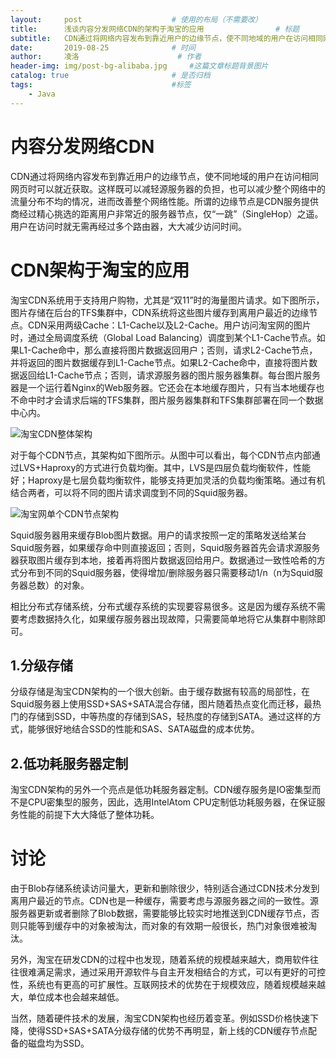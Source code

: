 ```yaml
---
layout:     post   				    # 使用的布局（不需要改）
title:      浅谈内容分发网络CDN的架构于淘宝的应用				# 标题 
subtitle:   CDN通过将网络内容发布到靠近用户的边缘节点，使不同地域的用户在访问相同网页时可以就近获取。这样既可以减轻源服务器的负担，也可以减少整个网络中的流量分布不均的情况，进而改善整个网络性能。 #副标题
date:       2019-08-25				# 时间
author:     凌洛 						# 作者
header-img: img/post-bg-alibaba.jpg 	#这篇文章标题背景图片
catalog: true 						# 是否归档
tags:								#标签
    - Java
---
```


# 内容分发网络CDN

CDN通过将网络内容发布到靠近用户的边缘节点，使不同地域的用户在访问相同网页时可以就近获取。这样既可以减轻源服务器的负担，也可以减少整个网络中的流量分布不均的情况，进而改善整个网络性能。所谓的边缘节点是CDN服务提供商经过精心挑选的距离用户非常近的服务器节点，仅“一跳”（SingleHop）之遥。用户在访问时就无需再经过多个路由器，大大减少访问时间。

# CDN架构于淘宝的应用

淘宝CDN系统用于支持用户购物，尤其是“双11”时的海量图片请求。如下图所示，图片存储在后台的TFS集群中，CDN系统将这些图片缓存到离用户最近的边缘节点。CDN采用两级Cache：L1-Cache以及L2-Cache。用户访问淘宝网的图片时，通过全局调度系统（Global Load Balancing）调度到某个L1-Cache节点。如果L1-Cache命中，那么直接将图片数据返回用户；否则，请求L2-Cache节点，并将返回的图片数据缓存到L1-Cache节点。如果L2-Cache命中，直接将图片数据返回给L1-Cache节点；否则，请求源服务器的图片服务器集群。每台图片服务器是一个运行着Nginx的Web服务器。它还会在本地缓存图片，只有当本地缓存也不命中时才会请求后端的TFS集群，图片服务器集群和TFS集群部署在同一个数据中心内。

![淘宝CDN整体架构](https://oss-weslie.oss-cn-shanghai.aliyuncs.com/data/blog_content_pic/06900202447f8021e942de3e8410f750aa93a6cd.jpeg)

对于每个CDN节点，其架构如下图所示。从图中可以看出，每个CDN节点内部通过LVS+Haproxy的方式进行负载均衡。其中，LVS是四层负载均衡软件，性能好；Haproxy是七层负载均衡软件，能够支持更加灵活的负载均衡策略。通过有机结合两者，可以将不同的图片请求调度到不同的Squid服务器。

![淘宝网单个CDN节点架构](https://oss-weslie.oss-cn-shanghai.aliyuncs.com/data/blog_content_pic/2061b6bbf967cda12670a9a71f2507c988ed83de.jpeg)

Squid服务器用来缓存Blob图片数据。用户的请求按照一定的策略发送给某台Squid服务器，如果缓存命中则直接返回；否则，Squid服务器首先会请求源服务器获取图片缓存到本地，接着再将图片数据返回给用户。数据通过一致性哈希的方式分布到不同的Squid服务器，使得增加/删除服务器只需要移动1/n（n为Squid服务器总数）的对象。

相比分布式存储系统，分布式缓存系统的实现要容易很多。这是因为缓存系统不需要考虑数据持久化，如果缓存服务器出现故障，只需要简单地将它从集群中剔除即可。

## 1.分级存储

分级存储是淘宝CDN架构的一个很大创新。由于缓存数据有较高的局部性，在Squid服务器上使用SSD+SAS+SATA混合存储，图片随着热点变化而迁移，最热门的存储到SSD，中等热度的存储到SAS，轻热度的存储到SATA。通过这样的方式，能够很好地结合SSD的性能和SAS、SATA磁盘的成本优势。

## 2.低功耗服务器定制

淘宝CDN架构的另外一个亮点是低功耗服务器定制。CDN缓存服务是IO密集型而不是CPU密集型的服务，因此，选用IntelAtom CPU定制低功耗服务器，在保证服务性能的前提下大大降低了整体功耗。

# 讨论

由于Blob存储系统读访问量大，更新和删除很少，特别适合通过CDN技术分发到离用户最近的节点。CDN也是一种缓存，需要考虑与源服务器之间的一致性。源服务器更新或者删除了Blob数据，需要能够比较实时地推送到CDN缓存节点，否则只能等到缓存中的对象被淘汰，而对象的有效期一般很长，热门对象很难被淘汰。

另外，淘宝在研发CDN的过程中也发现，随着系统的规模越来越大，商用软件往往很难满足需求，通过采用开源软件与自主开发相结合的方式，可以有更好的可控性，系统也有更高的可扩展性。互联网技术的优势在于规模效应，随着规模越来越大，单位成本也会越来越低。

当然，随着硬件技术的发展，淘宝CDN架构也经历着变革。例如SSD价格快速下降，使得SSD+SAS+SATA分级存储的优势不再明显，新上线的CDN缓存节点配备的磁盘均为SSD。
